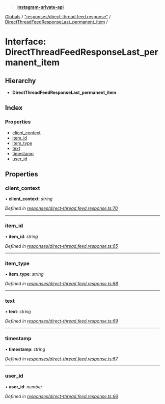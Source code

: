 > **[instagram-private-api](../README.md)**

[Globals](../globals.md) / ["responses/direct-thread.feed.response"](../modules/_responses_direct_thread_feed_response_.md) / [DirectThreadFeedResponseLast_permanent_item](_responses_direct_thread_feed_response_.directthreadfeedresponselast_permanent_item.md) /

# Interface: DirectThreadFeedResponseLast_permanent_item

## Hierarchy

* **DirectThreadFeedResponseLast_permanent_item**

## Index

### Properties

* [client_context](_responses_direct_thread_feed_response_.directthreadfeedresponselast_permanent_item.md#client_context)
* [item_id](_responses_direct_thread_feed_response_.directthreadfeedresponselast_permanent_item.md#item_id)
* [item_type](_responses_direct_thread_feed_response_.directthreadfeedresponselast_permanent_item.md#item_type)
* [text](_responses_direct_thread_feed_response_.directthreadfeedresponselast_permanent_item.md#text)
* [timestamp](_responses_direct_thread_feed_response_.directthreadfeedresponselast_permanent_item.md#timestamp)
* [user_id](_responses_direct_thread_feed_response_.directthreadfeedresponselast_permanent_item.md#user_id)

## Properties

###  client_context

• **client_context**: *string*

*Defined in [responses/direct-thread.feed.response.ts:70](https://github.com/Nerixyz/instagram-private-api/blob/e5037ee/src/responses/direct-thread.feed.response.ts#L70)*

___

###  item_id

• **item_id**: *string*

*Defined in [responses/direct-thread.feed.response.ts:65](https://github.com/Nerixyz/instagram-private-api/blob/e5037ee/src/responses/direct-thread.feed.response.ts#L65)*

___

###  item_type

• **item_type**: *string*

*Defined in [responses/direct-thread.feed.response.ts:68](https://github.com/Nerixyz/instagram-private-api/blob/e5037ee/src/responses/direct-thread.feed.response.ts#L68)*

___

###  text

• **text**: *string*

*Defined in [responses/direct-thread.feed.response.ts:69](https://github.com/Nerixyz/instagram-private-api/blob/e5037ee/src/responses/direct-thread.feed.response.ts#L69)*

___

###  timestamp

• **timestamp**: *string*

*Defined in [responses/direct-thread.feed.response.ts:67](https://github.com/Nerixyz/instagram-private-api/blob/e5037ee/src/responses/direct-thread.feed.response.ts#L67)*

___

###  user_id

• **user_id**: *number*

*Defined in [responses/direct-thread.feed.response.ts:66](https://github.com/Nerixyz/instagram-private-api/blob/e5037ee/src/responses/direct-thread.feed.response.ts#L66)*